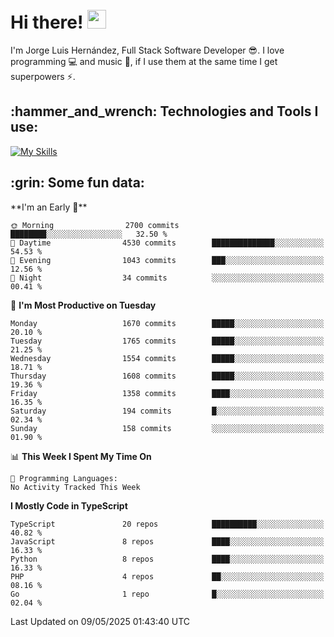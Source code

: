 <h1 align="left">
 <abc>
  <br>Hi there! <img src="https://user-images.githubusercontent.com/42378118/110234147-e3259600-7f4e-11eb-95be-0c4047144dea.gif" width="30"><br>
 </abc>
</h1>

I'm Jorge Luis Hernández, Full Stack Software Developer :sunglasses:. I love programming :computer: and music :musical_score:, if I use them at the same time I get superpowers :zap:. 


<h2 align="left">:hammer_and_wrench: Technologies and Tools I use:</h2>

[![My Skills](https://skillicons.dev/icons?i=js,ts,html,css,py,vue,react,next,nest,postgres,mysql)](https://skillicons.dev)

<h2 align="left">:grin: Some fun data:</h2>
<!--START_SECTION:waka-->
**I'm an Early 🐤** 

```text
🌞 Morning                2700 commits        ████████░░░░░░░░░░░░░░░░░   32.50 % 
🌆 Daytime                4530 commits        ██████████████░░░░░░░░░░░   54.53 % 
🌃 Evening                1043 commits        ███░░░░░░░░░░░░░░░░░░░░░░   12.56 % 
🌙 Night                  34 commits          ░░░░░░░░░░░░░░░░░░░░░░░░░   00.41 % 
```
📅 **I'm Most Productive on Tuesday** 

```text
Monday                   1670 commits        █████░░░░░░░░░░░░░░░░░░░░   20.10 % 
Tuesday                  1765 commits        █████░░░░░░░░░░░░░░░░░░░░   21.25 % 
Wednesday                1554 commits        █████░░░░░░░░░░░░░░░░░░░░   18.71 % 
Thursday                 1608 commits        █████░░░░░░░░░░░░░░░░░░░░   19.36 % 
Friday                   1358 commits        ████░░░░░░░░░░░░░░░░░░░░░   16.35 % 
Saturday                 194 commits         █░░░░░░░░░░░░░░░░░░░░░░░░   02.34 % 
Sunday                   158 commits         ░░░░░░░░░░░░░░░░░░░░░░░░░   01.90 % 
```


📊 **This Week I Spent My Time On** 

```text
💬 Programming Languages: 
No Activity Tracked This Week
```

**I Mostly Code in TypeScript** 

```text
TypeScript               20 repos            ██████████░░░░░░░░░░░░░░░   40.82 % 
JavaScript               8 repos             ████░░░░░░░░░░░░░░░░░░░░░   16.33 % 
Python                   8 repos             ████░░░░░░░░░░░░░░░░░░░░░   16.33 % 
PHP                      4 repos             ██░░░░░░░░░░░░░░░░░░░░░░░   08.16 % 
Go                       1 repo              █░░░░░░░░░░░░░░░░░░░░░░░░   02.04 % 
```




 Last Updated on 09/05/2025 01:43:40 UTC
<!--END_SECTION:waka-->
